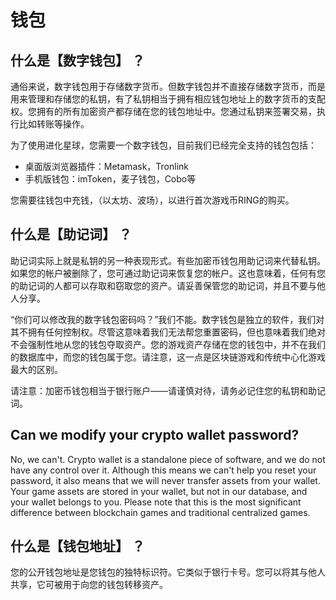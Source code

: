 # 钱包

## 什么是【数字钱包】 ？

通俗来说，数字钱包用于存储数字货币。但数字钱包并不直接存储数字货币，而是用来管理和存储您的私钥，有了私钥相当于拥有相应钱包地址上的数字货币的支配权。您拥有的所有加密资产都存储在您的钱包地址中。您通过私钥来签署交易，执行比如转账等操作。

为了使用进化星球，您需要一个数字钱包，目前我们已经完全支持的钱包包括：

* 桌面版浏览器插件：Metamask，Tronlink
* 手机版钱包：imToken，麦子钱包，Cobo等

您需要往钱包中充钱，（以太坊、波场），以进行首次游戏币RING的购买。

## 什么是【助记词】 ？

助记词实际上就是私钥的另一种表现形式。有些加密币钱包用助记词来代替私钥。如果您的帐户被删除了，您可通过助记词来恢复您的帐户。这也意味着，任何有您的助记词的人都可以存取和窃取您的资产。请妥善保管您的助记词，并且不要与他人分享。

“你们可以修改我的数字钱包密码吗？”我们不能。数字钱包是独立的软件，我们对其不拥有任何控制权。尽管这意味着我们无法帮您重置密码，但也意味着我们绝对不会强制性地从您的钱包夺取资产。您的游戏资产存储在您的钱包中，并不在我们的数据库中，而您的钱包属于您。请注意，这一点是区块链游戏和传统中心化游戏最大的区别。

请注意：加密币钱包相当于银行账户——请谨慎对待，请务必记住您的私钥和助记词。

## Can we modify your crypto wallet password?

‌No, we can't. Crypto wallet is a standalone piece of software, and we do not have any control over it. Although this means we can't help you reset your password, it also means that we will never transfer assets from your wallet. Your game assets are stored in your wallet, but not in our database, and your wallet belongs to you. Please note that this is the most significant difference between blockchain games and traditional centralized games.

## 什么是【钱包地址】 ？

您的公开钱包地址是您钱包的独特标识符。它类似于银行卡号。您可以将其与他人共享，它可被用于向您的钱包转移资产。  
